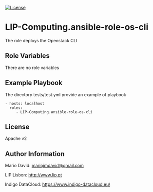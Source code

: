 [![License](http://img.shields.io/:license-apache-blue.svg?style=flat-square)](http://www.apache.org/licenses/LICENSE-2.0.html)

LIP-Computing.ansible-role-os-cli
=================================

The role deploys the Openstack CLI

Role Variables
--------------

There are no role variables

Example Playbook
----------------

The directory tests/test.yml provide an example of playbook

    - hosts: localhost
      roles:
         - LIP-Computing.ansible-role-os-cli

License
-------

Apache v2

Author Information
------------------

Mario David: <mariojmdavid@gmail.com>

LIP Lisbon: http://www.lip.pt

Indigo DataCloud: https://www.indigo-datacloud.eu/
